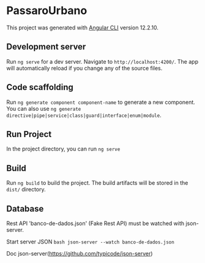 # PassaroUrbano

This project was generated with [Angular CLI](https://github.com/angular/angular-cli) version 12.2.10.

## Development server

Run `ng serve` for a dev server. Navigate to `http://localhost:4200/`. The app will automatically reload if you change any of the source files.

## Code scaffolding

Run `ng generate component component-name` to generate a new component. You can also use `ng generate directive|pipe|service|class|guard|interface|enum|module`.

## Run Project

In the project directory, you can run
`ng serve`

## Build

Run `ng build` to build the project. The build artifacts will be stored in the `dist/` directory.

## Database
Rest API 'banco-de-dados.json' (Fake Rest API) must be watched with json-server.

Start server JSON
```bash json-server --watch banco-de-dados.json```

Doc json-server(https://github.com/typicode/json-server)